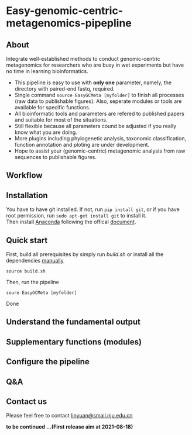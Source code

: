 # Easy-genomic-centric-metagenomics-pipepline
## About
Integrate well-established methods to conduct genomic-centric metagenomics for researchers who are busy in wet experiments but have no time in learning bioinformatics.  
  
* This pipeline is easy to use with **only one** parameter, namely, the directory with paired-end fastq, required.  
* Single command ```source EasyGCMeta [myfolder]``` to finish all processes (raw data to publishable figures). Also, seperate modules or tools are available for specific functions. 
* All bioinformatic tools and parameters are refered to published papers and suitable for most of the situations.  
* Still flexible because all parameters cound be adjusted if you really know what you are doing.  
* More plugins including phylogenetic analysis, taxonomic classification, function annotation and ploting are under development.  
* Hope to assist your (genomic-centric) metagenomic analysis from raw sequences to publishable figures.  
## Workflow
## Installation
You have to have git installed. If not, run ```pip install git```, or if you have root permission, run ```sudo apt-get install git``` to install it.  
Then install [Anaconda](https://www.anaconda.com/) following the offical [document](https://docs.anaconda.com/anaconda/install/).
## Quick start
First, build all prerequisites by simply run *build.sh* or install all the dependencies [manually]()
```
source build.sh
```
Then, run the pipeline
```
soure EasyGCMeta [myfolder]
```
Done
## Understand the fundamental output
## Supplementary functions (modules)
## Configure the pipeline
## Q&A
## Contact us
Please feel free to contact linyuan@smail.nju.edu.cn
  
**to be continued ...(First release aim at 2021-08-18)**
